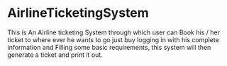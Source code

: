 # AirlineTicketingSystem
This is An Airline ticketing System through which user can  Book his / her ticket to where ever he wants to go just buy logging in with his complete information and Filling some basic requirements, this system will then generate a ticket and print it out.
